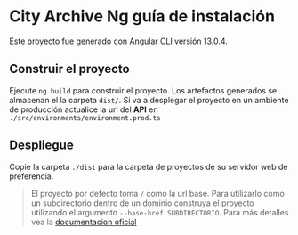 # City Archive Ng guía de instalación

Este proyecto fue generado con [Angular CLI](https://github.com/angular/angular-cli) versión 13.0.4.

## Construir el proyecto

Ejecute `ng build` para construir el proyecto. Los artefactos generados se almacenan el la carpeta `dist/`. Si va a desplegar el proyecto en un ambiente de producción actualice la url del **API** en `./src/environments/environment.prod.ts`

## Despliegue

Copie la carpeta `./dist` para la carpeta de proyectos de su servidor web de preferencia.

> El proyecto por defecto toma `/` como la url base. Para utilizarlo como un subdirectorio dentro de un dominio construya el proyecto utilizando el argumento `--base-href SUBDIRECTORIO`. Para más detalles vea la [documentacion oficial](https://angular.io/guide/deployment#the-base-tag)
